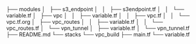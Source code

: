 ├── modules
│   ├── s3_endpoint
│   │   ├── s3endpoint.tf
│   │   └── variable.tf
│   ├── vpc
│   │   ├── variable.tf
│   │   ├── vpc.tf
│   │   └── vpc.tf.org
│   ├── vpc_routes
│   │   ├── variable.tf
│   │   └── vpc_routes.tf
│   └── vpn_tunnel
│       ├── variable.tf
│       └── vpn_tunnel.tf
├── README.md
└── stacks
    └── vpc_build
        ├── main.tf
        └── variable.tf



